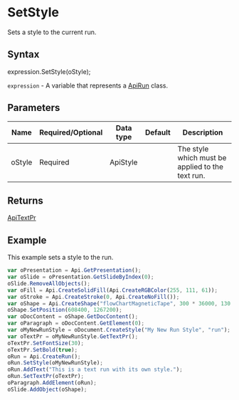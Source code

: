 # SetStyle

Sets a style to the current run.

## Syntax

expression.SetStyle(oStyle);

`expression` - A variable that represents a [ApiRun](../ApiRun.md) class.

## Parameters

| **Name** | **Required/Optional** | **Data type** | **Default** | **Description** |
| ------------- | ------------- | ------------- | ------------- | ------------- |
| oStyle | Required | ApiStyle |  | The style which must be applied to the text run. |

## Returns

[ApiTextPr](../../ApiTextPr/ApiTextPr.md)

## Example

This example sets a style to the run.

```javascript
var oPresentation = Api.GetPresentation();
var oSlide = oPresentation.GetSlideByIndex(0);
oSlide.RemoveAllObjects();
var oFill = Api.CreateSolidFill(Api.CreateRGBColor(255, 111, 61));
var oStroke = Api.CreateStroke(0, Api.CreateNoFill());
var oShape = Api.CreateShape("flowChartMagneticTape", 300 * 36000, 130 * 36000, oFill, oStroke);
oShape.SetPosition(608400, 1267200);
var oDocContent = oShape.GetDocContent();
var oParagraph = oDocContent.GetElement(0);
var oMyNewRunStyle = oDocument.CreateStyle("My New Run Style", "run");
var oTextPr = oMyNewRunStyle.GetTextPr();
oTextPr.SetFontSize(30);
oTextPr.SetBold(true);
oRun = Api.CreateRun();
oRun.SetStyle(oMyNewRunStyle);
oRun.AddText("This is a text run with its own style.");
oRun.SetTextPr(oTextPr);
oParagraph.AddElement(oRun);
oSlide.AddObject(oShape);
```
